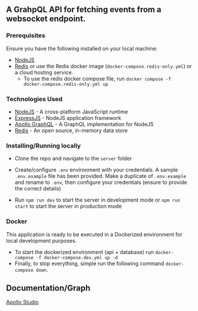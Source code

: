 ## A GrahpQL API for fetching events from a websocket endpoint.

### Prerequisites

Ensure you have the following installed on your local machine:

- [NodeJS](https://nodejs.org/en/download/)
- [Redis](https://redis.io/) or use the Redis docker image (`docker-compose.redis-only.yml`) or a cloud hosting service.
  - To use the redis docker compose file, run `docker compose -f docker-compose.redis-only.yml up`

### Technologies Used

- [NodeJS](https://nodejs.org/en/download/) - A cross-platform JavaScript runtime
- [ExpressJS](https://expressjs.com/) - NodeJS application framework
- [Apollo GraphQL](https://www.apollographql.com/) - A GraphQL implementation for NodeJS
- [Redis](https://redis.io/) - An open source, in-memory data store

### Installing/Running locally

- Clone the repo and navigate to the `server` folder

- Create/configure `.env` environment with your credentials. A sample `.env.example` file has been provided. Make a duplicate of `.env.example` and rename to `.env`, then configure your credentials (ensure to provide the correct details)

- Run `npm run dev` to start the server in development mode or `npm run start` to start the server in production mode

### Docker

This application is ready to be executed in a Dockerized environment for local development purposes.

- To start the dockerized environment (api + database) run `docker-compose -f docker-compose.dev.yml up -d`
- Finally, to stop everything, simple run the following command `docker-compose down`.

## Documentation/Graph

[Apollo Studio](https://studio.apollographql.com/public/yodds/schema/reference?variant=current)
